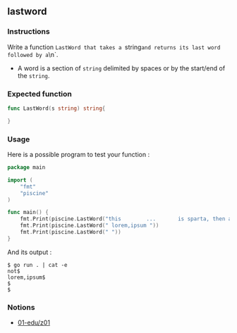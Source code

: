 ## lastword

### Instructions

Write a function `LastWord that takes a `string`and returns its last word followed by a`\n`.

- A word is a section of `string` delimited by spaces or by the start/end of the `string`.

### Expected function

```go
func LastWord(s string) string{

}
```

### Usage

Here is a possible program to test your function :

```go
package main

import (
	"fmt"
	"piscine"
)

func main() {
	fmt.Print(piscine.LastWord("this        ...       is sparta, then again, maybe    not"))
	fmt.Print(piscine.LastWord(" lorem,ipsum "))
	fmt.Print(piscine.LastWord(" "))
}
```

And its output :

```console
$ go run . | cat -e
not$
lorem,ipsum$
$
$
```

### Notions

- [01-edu/z01](https://github.com/01-edu/z01)
